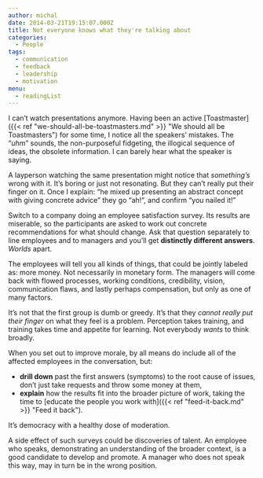 ```yaml
---
author: michal
date: 2014-03-21T19:15:07.000Z
title: Not everyone knows what they're talking about
categories:
  - People
tags:
  - communication
  - feedback
  - leadership
  - motivation
menu:
  - readingList
---
```


I can’t watch presentations anymore. Having been an active [Toastmaster]({{< ref "we-should-all-be-toastmasters.md" >}} "We should all be Toastmasters") for some time, I notice all the speakers’ mistakes. The “_uhm_” sounds, the non-purposeful fidgeting, the illogical sequence of ideas, the obsolete information. I can barely hear what the speaker is saying.

<!--more-->

A layperson watching the same presentation might notice that _something’s_ wrong with it. It’s boring or just not resonating. But they can’t really put their finger on it. Once I explain: “he mixed up presenting an abstract concept with giving concrete advice” they go “ah!”, and confirm “you nailed it!”

Switch to a company doing an employee satisfaction survey. Its results are miserable, so the participants are asked to work out concrete recommendations for what should change. Ask that question separately to line employees and to managers and you’ll get __distinctly different answers__. _Worlds_ apart.

The employees will tell you all kinds of things, that could be jointly labeled as: more money. Not necessarily in monetary form. The managers will come back with flowed processes, working conditions, credibility, vision, communication flaws, and lastly perhaps compensation, but only as one of many factors.

It’s not that the first group is dumb or greedy. It’s that they _cannot really put their finger_ on what they feel is a problem. Perception takes training, and training takes time and appetite for learning. Not everybody _wants_ to think broadly.

When you set out to improve morale, by all means do include all of the affected employees in the conversation, but:

- __drill down__ past the first answers (symptoms) to the root cause of issues, don’t just take requests and throw some money at them,
- __explain__ how the results fit into the broader picture of work, taking the time to [educate the people you work with]({{< ref "feed-it-back.md" >}} "Feed it back").

It’s democracy with a healthy dose of moderation.

A side effect of such surveys could be discoveries of talent. An employee who speaks, demonstrating an understanding of the broader context, is a good candidate to develop and promote. A manager who does not speak this way, may in turn be in the wrong position.
